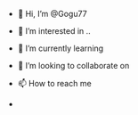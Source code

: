 - 👋 Hi, I’m @Gogu77
- 👀 I’m interested in ..
- 🌱 I’m currently learning 
- 💞️ I’m looking to collaborate on 
- 📫 How to reach me


- 
